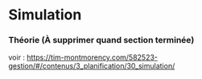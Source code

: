 # Simulation

### Théorie (À supprimer quand section terminée)
voir :  https://tim-montmorency.com/582523-gestion/#/contenus/3_planification/30_simulation/